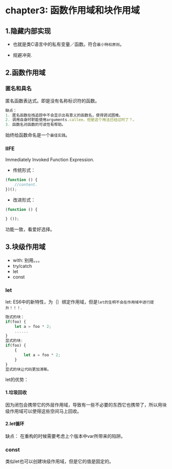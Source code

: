 # chapter3: 函数作用域和块作用域

## 1.隐藏内部实现
* 也就是类C语言中的私有变量／函数。符合`最小特权原则`。

* 规避冲突.

## 2.函数作用域
### 匿名和具名
匿名函数表达式。即是没有名称标识符的函数。
```javascript
缺点：
1. 匿名函数在栈追踪中不会显示出有意义的函数名，使得调试困难。
2. 调用自身时职能使用arguments.callee，但是这个用法已经过时了？。
3. 函数名对函数的可读性有帮助。
```
始终给函数命名是一个`最佳实践`。

### IIFE
Immediately Invoked Function Expression.
* 传统形式：
```javascript
(function () {
    //content.
})();
```
* 改进形式：
```javascript
(function () {

} ());
```
功能一致，看爱好选择。

## 3.块级作用域
* with: 别用。。。
* try/catch
* let
* const

### let
let: ES6中的新特性，为｛｝绑定作用域，但是`let的生明不会在作用域中进行提升！！！`.
```javascript
隐式的块：
if(foo) {
    let a = foo * 2;
    ......
}
显式的块:
if(foo) {
    {
        let a = foo * 2;
    }
}
显式的块让代码更加清晰。
```
let的优势：
#### 1.垃圾回收
因为闭包会携带它的外层作用域，导致有一些不必要的东西它也携带了，所以用块级作用域可以使得这些空间马上回收。
#### 2.let循环

缺点：
在重构的时候需要考虑上个版本中var所带来的陷阱。

### const
类似let也可以创建块级作用域，但是它的值是固定的。
